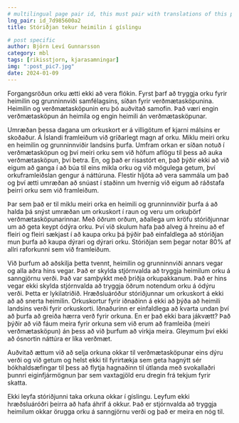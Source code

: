 ```yaml
---
# multilingual page pair id, this must pair with translations of this page. (This name must be unique)
lng_pair: id_7d985600a2
title: Stóriðjan tekur heimilin í gíslingu

# post specific
author: Björn Leví Gunnarsson
category: mbl
tags: [rikisstjorn, kjarasamningar]
img: ":post_pic7.jpg"
date: 2024-01-09
---
```


Forgangsröðun orku ætti ekki að vera flókin. Fyrst þarf að tryggja orku fyrir heimilin og grunninnviði samfélagsins, síðan fyrir verðmætasköpunina. Heimilin og verðmætasköpunin eru þó auðvitað samofin. Það væri engin verðmætasköpun án heimila og engin heimili án verðmætasköpunar. 

Umræðan þessa dagana um orkuskort er á villigötum ef kjarni málsins er skoðaður. Á Íslandi framleiðum við gríðarlegt magn af orku. Miklu meiri orku en heimilin og grunninnviðir landsins þurfa. Umfram orkan er síðan notuð í verðmætasköpun og því meiri orku sem við höfum aflögu til þess að auka verðmætasköpun, því betra. En, og það er risastórt en, það þýðir ekki að við eigum að ganga í að búa til eins mikla orku og við mögulega getum, því orkuframleiðslan gengur á náttúruna. Flestir hljóta að vera sammála um það og því ætti umræðan að snúast í staðinn um hvernig við eigum að ráðstafa þeirri orku sem við framleiðum. 

Þar sem það er til miklu meiri orka en heimili og grunninnviðir þurfa á að halda þá snýst umræðan um orkuskort í raun og veru um orkuþörf verðmætasköpunarinnar. Með öðrum orðum, aðallega um kröfu stóriðjunnar um að geta keypt ódýra orku. Því við skulum hafa það alveg á hreinu að ef fleiri og fleiri sækjast í að kaupa orku þá þýðir það einfaldlega að stóriðjan mun þurfa að kaupa dýrari og dýrari orku. Stóriðjan sem þegar notar 80% af allri raforkunni sem við framleiðum.

Við þurfum að aðskilja þetta tvennt, heimilin og grunninnviði annars vegar og alla aðra hins vegar. Það er skylda stjórnvalda að tryggja heimilum orku á sanngjörnu verði. Það var samþykkt með þriðja orkupakkanum. Það er hins vegar ekki skylda stjórnvalda að tryggja öðrum notendum orku á ódýru verði. Þetta er lykilatriðið. Hræðsluáróður stóriðjunnar um orkuskort á ekki að að snerta heimilin. Orkuskortur fyrir iðnaðinn á ekki að þýða að heimili landsins verði fyrir orkuskorti. Iðnaðurinn er einfaldlega að kvarta undan því að þurfa að greiða hærra verð fyrir orkuna. En er það ekki bara jákvætt? Það þýðir að við fáum meira fyrir orkuna sem við erum að framleiða (meiri verðmætasköpun) án þess að við þurfum að virkja meira. Gleymum því ekki að ósnortin náttúra er líka verðmæt. 

Auðvitað ættum við að selja orkuna okkar til verðmætasköpunar eins dýru verði og við getum og helst ekki til fyrirtækja sem geta hagnýtt sér bókhaldsæfingar til þess að flytja hagnaðinn til útlanda með svokallaðri þunnri eiginfjármögnun þar sem vaxtagjöld eru dregin frá tekjum fyrir skatta. 

Ekki leyfa stóriðjunni taka orkuna okkar í gíslingu. Leyfum ekki hræðsluáróðri þeirra að hafa áhrif á okkur. Það er stjórnvalda að tryggja heimilum okkar örugga orku á sanngjörnu verði og það er meira en nóg til. 
